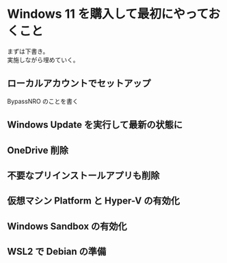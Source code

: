 # Windows 11 を購入して最初にやっておくこと

まずは下書き。  
実施しながら埋めていく。

## ローカルアカウントでセットアップ
BypassNRO のことを書く

## Windows Update を実行して最新の状態に

## OneDrive 削除

## 不要なプリインストールアプリも削除

## 仮想マシン Platform と Hyper-V の有効化

## Windows Sandbox の有効化

## WSL2 で Debian の準備
